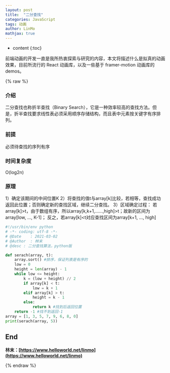 ```yaml
---
layout: post
title:  "二分查找"
categories: JavaScript
tags: 动画
author: LinMo
mathjax: true
---
```


* content
{:toc}

前端动画的开发一直是我所热衷探索与研究的内容，本文将描述什么是拟真的动画效果，目前所流行的 React 动画库，以及一些基于 framer-motion 动画库的 demos。




{% raw %}
### 介绍
二分查找也称折半查找（Binary Search），它是一种效率较高的查找方法。但是，折半查找要求线性表必须采用顺序存储结构，而且表中元素按关键字有序排列。
### 前提
必须待查找的序列有序
### 时间复杂度
O(log2n)
### 原理
1）确定该期间的中间位置K
2）将查找的值t与array[k]比较，若相等，查找成功返回此位置；否则确定新的查找区域，继续二分查找。
3）区域确定过程：
若array[k]>t，由于数组有序，所以array[k,k+1,……,high]>t；故新的区间为array[low, ..., K-1]；
反之，若array[k]<t对应查找区间为array[k+1, ..., high]

```python
#!/usr/bin/env python
# -*- coding: utf-8 -*-
# @Date    : 2021-03-02
# @Author  : 林末
# @desc : 二分查找算法，python版

def serach(array, t):
    array.sort() #排序，保证列表是有序的
    low = 0
    height = len(array) - 1
    while low <= height:
        k = (low + height) // 2
        if array[k] < t:
            low = k + 1
        elif array[k] > t:
            height = k - 1
        else:
            return k #找到后返回位置
    return -1 #找不到返回-1
array = [1, 3, 5, 7, 9, 6, 8, 0]
print(serach(array, 5))
```

**End**
-
**林末：[https://www.helloworld.net/linmo](https://www.helloworld.net/linmo)**

{% endraw %}
